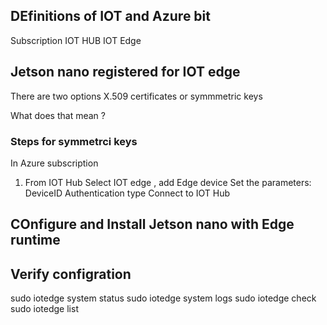 
## DEfinitions of IOT and Azure bit

Subscription
IOT HUB
IOT Edge

## Jetson nano registered for IOT edge

There are two options X.509 certificates or symmmetric keys

What does that mean ?


### Steps for symmetrci keys

In Azure subscription

1. From IOT Hub Select IOT edge , add Edge device
Set the parameters:
DeviceID
Authentication type
Connect to IOT Hub

## COnfigure and Install Jetson nano with Edge runtime

## Verify configration

sudo iotedge system status
sudo iotedge system logs
sudo iotedge check
sudo iotedge list
